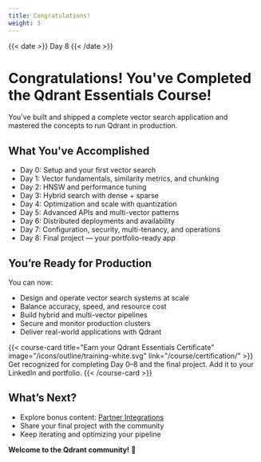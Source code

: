 ```yaml
---
title: Congratulations!
weight: 3
---
```


{{< date >}} Day 8 {{< /date >}}

# Congratulations! You've Completed the Qdrant Essentials Course!

You've built and shipped a complete vector search application and mastered the concepts to run Qdrant in production.

## What You've Accomplished

- Day 0: Setup and your first vector search
- Day 1: Vector fundamentals, similarity metrics, and chunking
- Day 2: HNSW and performance tuning
- Day 3: Hybrid search with dense + sparse
- Day 4: Optimization and scale with quantization
- Day 5: Advanced APIs and multi-vector patterns
- Day 6: Distributed deployments and availability
- Day 7: Configuration, security, multi-tenancy, and operations
- Day 8: Final project — your portfolio-ready app

## You’re Ready for Production

You can now:
- Design and operate vector search systems at scale
- Balance accuracy, speed, and resource cost
- Build hybrid and multi-vector pipelines
- Secure and monitor production clusters
- Deliver real-world applications with Qdrant

{{< course-card
  title="Earn your Qdrant Essentials Certificate"
  image="/icons/outline/training-white.svg"
  link="/course/certification/" >}}
Get recognized for completing Day 0–8 and the final project. Add it to your LinkedIn and portfolio.
{{< /course-card >}}

## What’s Next?

- Explore bonus content: [Partner Integrations](../../day-9/)
- Share your final project with the community
- Keep iterating and optimizing your pipeline

**Welcome to the Qdrant community!** 🚀 